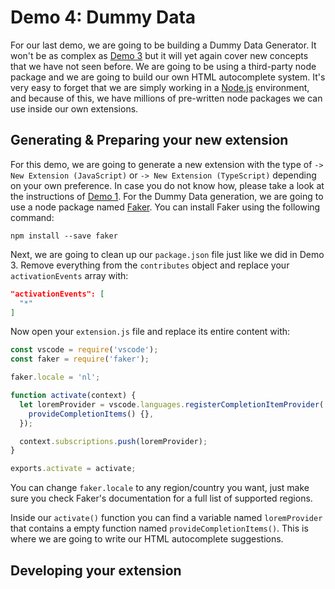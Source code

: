 # Demo 4: Dummy Data

For our last demo, we are going to be building a Dummy Data Generator. It won't be as complex as [Demo 3](../demo-3-lorem-ipsum-hater/README.md) but it will yet again cover new concepts that we have not seen before. We are going to be using a third-party node package and we are going to build our own HTML autocomplete system. It's very easy to forget that we are simply working in a [Node.js](https://nodejs.org/en/) environment, and because of this, we have millions of pre-written node packages we can use inside our own extensions.

## Generating & Preparing your new extension

For this demo, we are going to generate a new extension with the type of `-> New Extension (JavaScript)` or `-> New Extension (TypeScript)` depending on your own preference. In case you do not know how, please take a look at the instructions of [Demo 1](../demo-1-hello-world/README.md). For the Dummy Data generation, we are going to use a node package named [Faker](). You can install Faker using the following command:

`npm install --save faker`

Next, we are going to clean up our `package.json` file just like we did in Demo 3. Remove everything from the `contributes` object and replace your `activationEvents` array with:

```json
"activationEvents": [
  "*"
]
```

Now open your `extension.js` file and replace its entire content with:

```javascript
const vscode = require('vscode');
const faker = require('faker');

faker.locale = 'nl';

function activate(context) {
  let loremProvider = vscode.languages.registerCompletionItemProvider('html', {
    provideCompletionItems() {},
  });

  context.subscriptions.push(loremProvider);
}

exports.activate = activate;
```

You can change `faker.locale` to any region/country you want, just make sure you check Faker's documentation for a full list of supported regions.

Inside our `activate()` function you can find a variable named `loremProvider` that contains a empty function named `provideCompletionItems()`. This is where we are going to write our HTML autocomplete suggestions.

## Developing your extension
